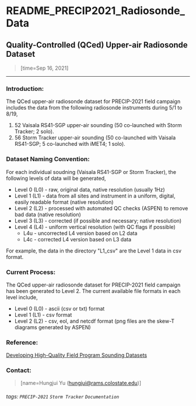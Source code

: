 # README_PRECIP2021_Radiosonde_Data

## Quality-Controlled (QCed) Upper-air Radiosonde Dataset

> [time=Sep 16, 2021]

---

### Introduction:

The QCed upper-air radiosonde dataset for PRECIP-2021 field campaign includes the data from the following radiosonde instruments during 5/1 to 8/19,

1. 52 Vaisala RS41-SGP upper-air sounding (50 co-launched with Storm Tracker; 2 solo).
2. 56 Storm Tracker upper-air sounding (50 co-launched with Vaisala RS41-SGP; 5 co-launched with iMET4; 1 solo).


### Dataset Naming Convention:

For each individual soudning (Vaisala RS41-SGP or Storm Tracker), the following levels of data will be generated,

* Level 0 (L0) - raw, original data, native resolution (usually 1Hz)
* Level 1 (L1) - data from all sites and instrument in a uniform, digital, easily readable format (native resolution)
* Level 2 (L2) - processed with automated QC checks (ASPEN) to remove bad data (native resolution)
* Level 3 (L3) - corrected (if possible and necessary; native resolution)
* Level 4 (L4) - uniform vertical resolution (with QC flags if possible)
    * L4u - uncorrected L4 version based on L2 data
    * L4c - corrected L4 version based on L3 data

For example, the data in the directory "L1_csv" are the Level 1 data in csv format.


### Current Process:

The QCed upper-air radiosonde dataset for PRECIP-2021 field campaign has been generated to Level 2. The current available file formats in each level include,

* Level 0 (L0) - ascii (csv or txt) format
* Level 1 (L1) - csv format
* Level 2 (L2) - csv, eol, and netcdf format (png files are the skew-T diagrams generated by ASPEN)


### Reference:

[Developing High-Quality Field Program Sounding Datasets](https://archive.eol.ucar.edu/projects/sondeqc/)


### Contact:

> [name=Hungjui Yu (hungjui@rams.colostate.edu)]

###### tags: `PRECIP-2021` `Storm Tracker` `Documentation`
